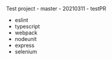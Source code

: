 Test project - master - 20210311 - testPR

* eslint
* typescript
* webpack
* nodeunit
* express
* selenium
